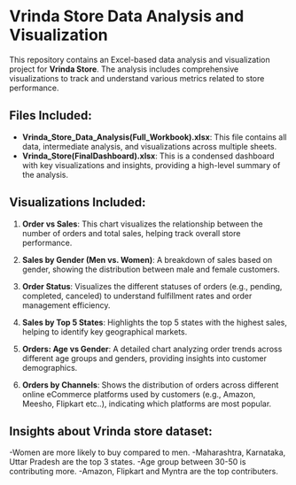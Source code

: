 # Vrinda Store Data Analysis and Visualization

This repository contains an Excel-based data analysis and visualization project for **Vrinda Store**. The analysis includes comprehensive visualizations to track and understand various metrics related to store performance.

## Files Included:
- **Vrinda_Store_Data_Analysis(Full_Workbook).xlsx**: This file contains all data, intermediate analysis, and visualizations across multiple sheets.
- **Vrinda_Store(FinalDashboard).xlsx**: This is a condensed dashboard with key visualizations and insights, providing a high-level summary of the analysis.

## Visualizations Included:

1. **Order vs Sales**: This chart visualizes the relationship between the number of orders and total sales, helping track overall store performance.
   
2. **Sales by Gender (Men vs. Women)**: A breakdown of sales based on gender, showing the distribution between male and female customers.

3. **Order Status**: Visualizes the different statuses of orders (e.g., pending, completed, canceled) to understand fulfillment rates and order management efficiency.

4. **Sales by Top 5 States**: Highlights the top 5 states with the highest sales, helping to identify key geographical markets.

5. **Orders: Age vs Gender**: A detailed chart analyzing order trends across different age groups and genders, providing insights into customer demographics.

6. **Orders by Channels**: Shows the distribution of orders across different online eCommerce platforms used by customers (e.g., Amazon, Meesho, Flipkart etc..), indicating which platforms are most popular.

## Insights about Vrinda store dataset:
-Women are more likely to buy compared to men.
-Maharashtra, Karnataka, Uttar Pradesh are the top 3 states.
-Age group between 30-50 is contributing more.
-Amazon, Flipkart and Myntra are the top contributers.
